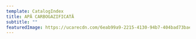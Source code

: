```yaml
---
template: CatalogIndex
title: APĂ CARBOGAZIFICATĂ
subtitle: ""
featuredImage: https://ucarecdn.com/6eab99a9-2215-4130-94b7-404bad73baea/
---
```

